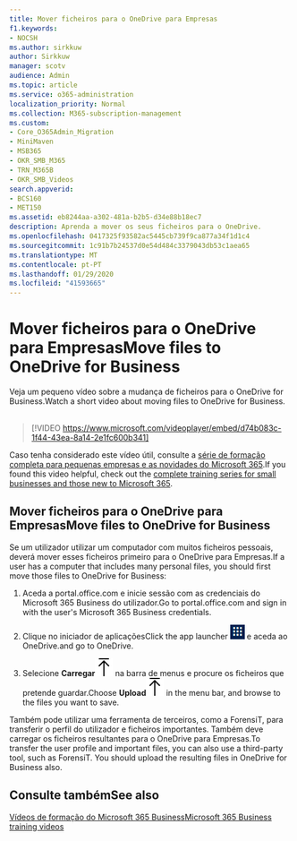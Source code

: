 ```yaml
---
title: Mover ficheiros para o OneDrive para Empresas
f1.keywords:
- NOCSH
ms.author: sirkkuw
author: Sirkkuw
manager: scotv
audience: Admin
ms.topic: article
ms.service: o365-administration
localization_priority: Normal
ms.collection: M365-subscription-management
ms.custom:
- Core_O365Admin_Migration
- MiniMaven
- MSB365
- OKR_SMB_M365
- TRN_M365B
- OKR_SMB_Videos
search.appverid:
- BCS160
- MET150
ms.assetid: eb8244aa-a302-481a-b2b5-d34e88b18ec7
description: Aprenda a mover os seus ficheiros para o OneDrive.
ms.openlocfilehash: 0417325f93582ac5445cb739f9ca877a34f1d1c4
ms.sourcegitcommit: 1c91b7b24537d0e54d484c3379043db53c1aea65
ms.translationtype: MT
ms.contentlocale: pt-PT
ms.lasthandoff: 01/29/2020
ms.locfileid: "41593665"
---
```

# <a name="move-files-to-onedrive-for-business"></a><span data-ttu-id="0abb2-103">Mover ficheiros para o OneDrive para Empresas</span><span class="sxs-lookup"><span data-stu-id="0abb2-103">Move files to OneDrive for Business</span></span>

<span data-ttu-id="0abb2-104">Veja um pequeno vídeo sobre a mudança de ficheiros para o OneDrive for Business.</span><span class="sxs-lookup"><span data-stu-id="0abb2-104">Watch a short video about moving files to OneDrive for Business.</span></span><br><br>

> [!VIDEO https://www.microsoft.com/videoplayer/embed/d74b083c-1f44-43ea-8a14-2e1fc600b341] 

<span data-ttu-id="0abb2-105">Caso tenha considerado este vídeo útil, consulte a [série de formação completa para pequenas empresas e as novidades do Microsoft 365](https://support.office.com/article/6ab4bbcd-79cf-4000-a0bd-d42ce4d12816).</span><span class="sxs-lookup"><span data-stu-id="0abb2-105">If you found this video helpful, check out the [complete training series for small businesses and those new to Microsoft 365](https://support.office.com/article/6ab4bbcd-79cf-4000-a0bd-d42ce4d12816).</span></span>


## <a name="move-files-to-onedrive-for-business"></a><span data-ttu-id="0abb2-106">Mover ficheiros para o OneDrive para Empresas</span><span class="sxs-lookup"><span data-stu-id="0abb2-106">Move files to OneDrive for Business</span></span>

<span data-ttu-id="0abb2-107">Se um utilizador utilizar um computador com muitos ficheiros pessoais, deverá mover esses ficheiros primeiro para o OneDrive para Empresas.</span><span class="sxs-lookup"><span data-stu-id="0abb2-107">If a user has a computer that includes many personal files, you should first move those files to OneDrive for Business:</span></span>
  
1. <span data-ttu-id="0abb2-108">Aceda a portal.office.com e inicie sessão com as credenciais do Microsoft 365 Business do utilizador.</span><span class="sxs-lookup"><span data-stu-id="0abb2-108">Go to portal.office.com and sign in with the user's Microsoft 365 Business credentials.</span></span>
    
2. <span data-ttu-id="0abb2-109">Clique no iniciador de aplicações</span><span class="sxs-lookup"><span data-stu-id="0abb2-109">Click the app launcher</span></span> ![The app launcher icon in Office 365](media/7502f4ec-3c9a-435d-a7b4-b9cda85189a7.png) <span data-ttu-id="0abb2-111">e aceda ao OneDrive.</span><span class="sxs-lookup"><span data-stu-id="0abb2-111">and go to OneDrive.</span></span> 
    
3. <span data-ttu-id="0abb2-112">Selecione **Carregar**![Upload](media/d9b963b8-10af-42e2-953d-360301b83d3c.png) na barra de menus e procure os ficheiros que pretende guardar.</span><span class="sxs-lookup"><span data-stu-id="0abb2-112">Choose **Upload**![Upload](media/d9b963b8-10af-42e2-953d-360301b83d3c.png) in the menu bar, and browse to the files you want to save.</span></span> 
    
<span data-ttu-id="0abb2-p101">Também pode utilizar uma ferramenta de terceiros, como a ForensiT, para transferir o perfil do utilizador e ficheiros importantes. Também deve carregar os ficheiros resultantes para o OneDrive para Empresas.</span><span class="sxs-lookup"><span data-stu-id="0abb2-p101">To transfer the user profile and important files, you can also use a third-party tool, such as ForensiT. You should upload the resulting files in OneDrive for Business also.</span></span>
  
## <a name="see-also"></a><span data-ttu-id="0abb2-115">Consulte também</span><span class="sxs-lookup"><span data-stu-id="0abb2-115">See also</span></span>

[<span data-ttu-id="0abb2-116">Vídeos de formação do Microsoft 365 Business</span><span class="sxs-lookup"><span data-stu-id="0abb2-116">Microsoft 365 Business training videos</span></span>](https://support.office.com/article/6ab4bbcd-79cf-4000-a0bd-d42ce4d12816)
